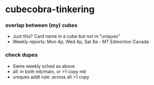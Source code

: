 # cubecobra-tinkering

### overlap between (my) cubes
- Just this? Card name in a cube but not in "uniques"
- Weekly reports: Mon 4p, Wed 4p, Sat 8a - MT Edmonton Canada

### check dupes
- Same weekly sched as above
- all: in both mb/main, or >1 copy mb
- uniques addt rule: across all >1 copy
